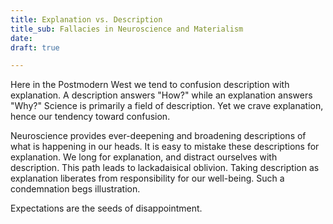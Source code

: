 ```yaml
---
title: Explanation vs. Description
title_sub: Fallacies in Neuroscience and Materialism
date: 
draft: true

---
```

Here in the Postmodern West we tend to confusion description with explanation. A description answers "How?" while an explanation answers "Why?" Science is primarily a field of description. Yet we crave explanation, hence our tendency toward confusion.

Neuroscience provides ever-deepening and broadening descriptions of what is happening in our heads. It is easy to mistake these descriptions for explanation. We long for explanation, and distract ourselves with description. This path leads to lackadaisical oblivion. Taking description as explanation liberates from responsibility for our well-being. Such a condemnation begs illustration.

Expectations are the seeds of disappointment.